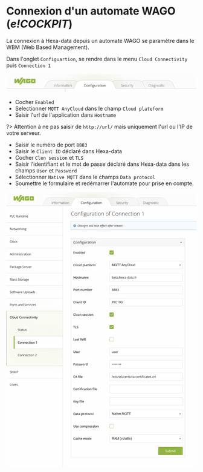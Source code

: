 # Connexion d'un automate WAGO (_e!COCKPIT_)

La connexion à Hexa-data depuis un automate WAGO se paramètre dans le WBM (Web Based Management).

Dans l'onglet ``Configuartion``, se rendre dans le menu ``Cloud Connectivity`` puis ``Connection 1``

![alt](./_medias/navWbmWago.png)

* Cocher ``Enabled``
* Selectionner ``MQTT AnyCloud`` dans le champ ``Cloud plateform``
* Saisir l'url de l'application dans ``Hostname``

?> Attention à ne pas saisir de ``http://url/`` mais uniquement l'url ou l'IP de votre serveur.

* Saisir le numéro de port ``8883``
* Saisir le ``Client ID`` déclaré dans Hexa-data
* Cocher ``Clen session`` et ``TLS``
* Saisir l'identifiant et le mot de passe déclaré dans Hexa-data dans les champs ``User`` et ``Password``
* Sélectionner ``Native MQTT`` dans le champs ``Data protocol``
* Soumettre le formulaire et redémarrer l'automate pour prise en compte.

![alt](./_medias/formWbmWago.png)



